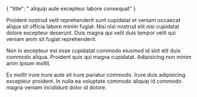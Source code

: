 {
  "title": " aliquip aute excepteur labore consequat"
}

Proident nostrud velit reprehenderit sunt cupidatat et veniam occaecat aliqua sit officia labore minim fugiat. Nisi nisi nostrud elit nisi cupidatat dolore excepteur deserunt. Duis magna qui velit duis tempor velit qui veniam anim sit fugiat reprehenderit.

Non in excepteur est esse cupidatat commodo eiusmod id sint elit duis commodo aliqua. Proident quis qui magna cupidatat. Adipisicing non minim anim ipsum mollit.

Ex mollit irure irure aute sit irure pariatur commodo. Irure duis adipisicing excepteur proident. In nulla ea voluptate commodo aliquip id commodo magna veniam incididunt dolor id dolore.